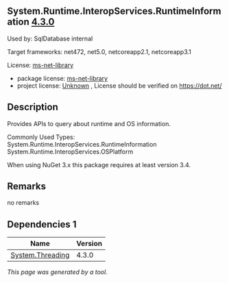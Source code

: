 System.Runtime.InteropServices.RuntimeInformation [4.3.0](https://www.nuget.org/packages/System.Runtime.InteropServices.RuntimeInformation/4.3.0)
--------------------

Used by: SqlDatabase internal

Target frameworks: net472, net5.0, netcoreapp2.1, netcoreapp3.1

License: [ms-net-library](../../../../licenses/ms-net-library) 

- package license: [ms-net-library](http://go.microsoft.com/fwlink/?LinkId=329770) 
- project license: [Unknown](https://dot.net/) , License should be verified on https://dot.net/

Description
-----------
Provides APIs to query about runtime and OS information.

Commonly Used Types:
System.Runtime.InteropServices.RuntimeInformation
System.Runtime.InteropServices.OSPlatform
 
When using NuGet 3.x this package requires at least version 3.4.

Remarks
-----------
no remarks


Dependencies 1
-----------

|Name|Version|
|----------|:----|
|[System.Threading](../../../../packages/nuget.org/system.threading/4.3.0)|4.3.0|

*This page was generated by a tool.*